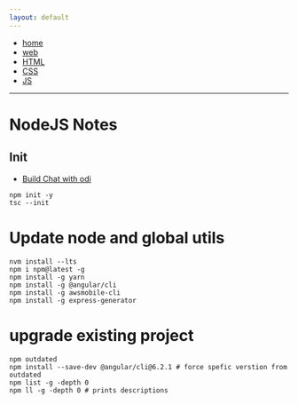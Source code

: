 ```yaml
---
layout: default
---
```

- [home](/index.md)
- [web](/web.md)
- [HTML](/web-html.md)
- [CSS](/web-css.md)
- [JS](/web-js.md)

---
# NodeJS Notes

## Init
- [Build Chat with odi](https://medium.com/@dantsk/building-chat-with-odi-node-js-e77ecd3891b2)

```
npm init -y
tsc --init
```

# Update node and global utils
```
nvm install --lts
npm i npm@latest -g
npm install -g yarn
npm install -g @angular/cli
npm install -g awsmobile-cli
npm install -g express-generator
```

# upgrade existing project
```
npm outdated
npm install --save-dev @angular/cli@6.2.1 # force spefic verstion from outdated
npm list -g -depth 0
npm ll -g -depth 0 # prints descriptions
```